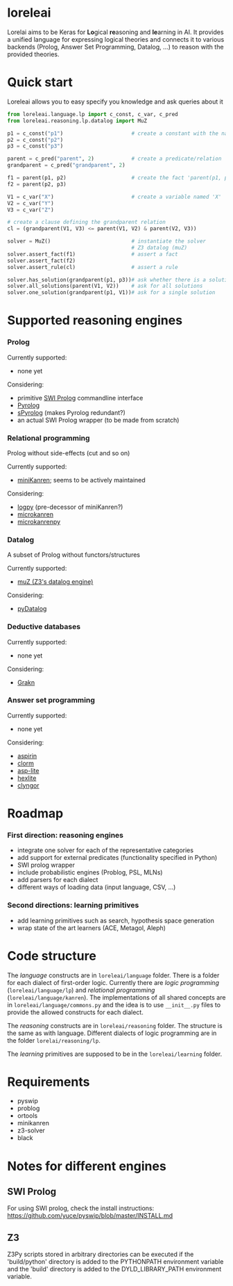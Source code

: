 # loreleai
Lorelai aims to be Keras for **Lo**gical **re**asoning and **le**arning in AI.
It provides a unified language for expressing logical theories and connects it to various backends (Prolog, Answer Set Programming, Datalog, ...) to reason with the provided theories.


# Quick start
Loreleai allows you to easy specify you knowledge and ask queries about it

```python
from loreleai.language.lp import c_const, c_var, c_pred
from loreleai.reasoning.lp.datalog import MuZ

p1 = c_const("p1")                      # create a constant with the name 'p1'
p2 = c_const("p2")
p3 = c_const("p3")

parent = c_pred("parent", 2)            # create a predicate/relation 'parent'
grandparent = c_pred("grandparent", 2)

f1 = parent(p1, p2)                     # create the fact 'parent(p1, p2)'
f2 = parent(p2, p3)

V1 = c_var("X")                         # create a variable named 'X'
V2 = c_var("Y")
V3 = c_var("Z")

# create a clause defining the grandparent relation
cl = (grandparent(V1, V3) <= parent(V1, V2) & parent(V2, V3))

solver = MuZ()                          # instantiate the solver
                                        # Z3 datalog (muZ)
solver.assert_fact(f1)                  # assert a fact
solver.assert_fact(f2)
solver.assert_rule(cl)                  # assert a rule

solver.has_solution(grandparent(p1, p3))# ask whether there is a solution to a query
solver.all_solutions(parent(V1, V2))    # ask for all solutions
solver.one_solution(grandparent(p1, V1))# ask for a single solution

```

# Supported reasoning engines

### Prolog

Currently supported:
 - none yet
 
Considering:
 - primitive [SWI Prolog](https://www.swi-prolog.org/) commandline interface
 - [Pyrolog](https://bitbucket.org/cfbolz/pyrolog/src/default/)
 - [sPyrolog](https://github.com/leonweber/spyrolog)  (makes Pyrolog redundant?)
 - an actual SWI Prolog wrapper (to be made from scratch)
 

### Relational programming
Prolog without side-effects (cut and so on)

Currently supported:
 - [miniKanren](https://github.com/pythological/kanren); seems to be actively maintained
 
Considering:
 - [logpy](https://github.com/logpy/logpy) (pre-decessor of miniKanren?)
 - [microkanren](https://github.com/ethframe/microkanren)
 - [microkanrenpy](https://microkanrenpy.readthedocs.io/en/latest/index.html)
 
### Datalog
A subset of Prolog without functors/structures

Currently supported:
 - [muZ (Z3's datalog engine)](http://www.cs.tau.ac.il/~msagiv/courses/asv/z3py/fixedpoints-examples.htm)
 
Considering:
 - [pyDatalog](https://sites.google.com/site/pydatalog/home)
 
### Deductive databases

Currently supported:
 - none yet
 
Considering:
 - [Grakn](https://grakn.ai/)
 
 
### Answer set programming

Currently supported:
  - none yet
  
Considering:
   - [aspirin](https://github.com/potassco/asprin)
   - [clorm](https://github.com/potassco/clorm)
   - [asp-lite](https://github.com/lorenzleutgeb/asp-lite)
   - [hexlite](https://github.com/hexhex/hexlite)
   - [clyngor](https://github.com/aluriak/clyngor)


# Roadmap

### First direction: reasoning engines

 - integrate one solver for each of the representative categories
 - add support for external predicates (functionality specified in Python)
 - SWI prolog wrapper
 - include probabilistic engines (Problog, PSL, MLNs)
 - add parsers for each dialect
 - different ways of loading data (input language, CSV, ...)
 


### Second directions: learning primitives

 - add learning primitives such as search, hypothesis space generation
 - wrap state of the art learners (ACE, Metagol, Aleph)
 
 
# Code structure

The *language* constructs are in `loreleai/language` folder. 
There is a folder for each dialect of first-order logic.
Currently there are _logic programming_ (`loreleai/language/lp`) and _relational programming_ (`loreleai/language/kanren`).
The implementations of all shared concepts are in `loreleai/language/commons.py` and the idea is to use `__init__.py` files to provide the allowed constructs for each dialect.


The *reasoning* constructs are in `loreleai/reasoning` folder.
The structure is the same as with language. 
Different dialects of logic programming are in the folder `lorelai/reasoning/lp`.


The *learning* primitives are supposed to be in the `loreleai/learning` folder.



# Requirements

  - pyswip
  - problog
  - ortools
  - minikanren
  - z3-solver
  - black
  
# Notes for different engines

## SWI Prolog
For using SWI prolog, check the install instructions: https://github.com/yuce/pyswip/blob/master/INSTALL.md

## Z3

Z3Py scripts stored in arbitrary directories can be executed if the 'build/python' directory is added to the PYTHONPATH environment variable and the 'build' directory is added to the DYLD_LIBRARY_PATH environment variable.
